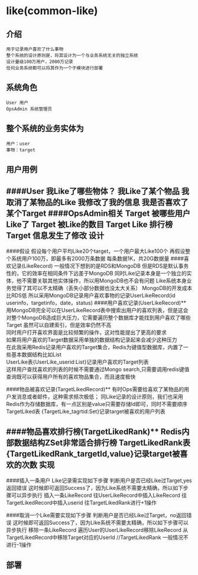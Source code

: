﻿like(common-like)
=============================
介绍
------- 
    用于记录用户喜欢了什么事物
	整个系统的设计原则是，将其设计为一个与业务系统无关的独立系统
	设计量级100万用户，2000万记录
	任何业务系统都可以将其作为一个子模块进行部署
系统角色
------- 
    User 用户
    OpsAdmin 系统管理员
整个系统的业务实体为
------- 
    用户：user
    事物：target

用户用例
------- 
####User
    我Like了哪些物体？
    我Like了某个物品
    我取消了某物品的Like
    我修改了我的信息
    我是否喜欢了某个Target
####OpsAdmin相关
    Target 被哪些用户Like了
    Target 被Like的数目
    Target Like 排行榜
    Target 信息发生了修改
设计
------- 

####假设
	假设每个用户平均Like20个target，一个用户最大Like100个
	再假设整个系统用户100万，即最多有2000万条数据
	每条数据1K，共20G数据量
####喜欢记录(LikeRecord)
	一般情况下想到的是RDS和MongoDB
	但是RDS是默认事务性的，它的效率在相同条件下远差于MongoDB 
	同时Like记录本身是一个独立的实体，他不需要关联其他实体操作，所以用MongoDB也不会有问题
	Like系统本身业务觉得了其可以不太精确（丢失小部分数据也没太大关系）
	MongoDB的开发成本比RDS低
	所以采用MongoDB记录用户喜欢事物的记录UserLikeRecord(id userinfo，targetinfo，date，status)
####用户喜欢记录(UserLikeRecord)**
	用MongoDB完全可以在UserLikeRecord表中搜索出用户的喜欢列表，但是这会对整个MongoDB造成巨大压力，它需要遍历整个数据库才能找到用户喜欢了哪些Target
	虽然可以自建索引，但是效率仍然不高<br> 
	同时用户打开喜欢界面是比较频繁的操作，这对性能提出了更高的要求<br> 
	如果将用户喜欢的Target数据采用单独的数据结构记录起来会减少这种压力<br> 
	在此我采用Redis记录用户喜欢的Target集合，Redis为键值型数据库，内置了一些基本数据结构比如List<br> 
	UserLike表{UserLike_userid:List<UserLikeRecord>}记录用户喜欢的Target列表<br> 
	这样用户查找喜欢的列表的时候不需要通过Mongo search,只需要调用redis键值查询既可以获得用户所有的喜欢物品集合，而且速度极快
	
####物品被喜欢记录(TargetLikedRecord)**
	有时Ops需要给喜欢了某物品的用户发消息或者邮件，这种需求频次极低；
	同Like记录的设计原则，我们也采用Redis作为存储数据库，有一点区别是value只需要存储Id即可，同时不需要顺序	
	TargetLiked表 {TargetLike_tagrtid:Set<userid>}记录target被喜欢的用户列表
	
####物品喜欢排行榜(TargetLikedRank)**
	Redis内部数据结构ZSet非常适合排行榜
	TargetLikedRank表 {TargetLikedRank_targetId,value}记录target被喜欢的次数
实现
------- 

####插入一条用户 Like记录需实现如下步骤
	判断用户是否已经Like过Target,yes返回错误
	这时候即可返回Success了，因为Like系统不需要太精确，所以如下步骤可以异步执行
		插入一条LikeRecord
		往UserLikeRecord中插入LikeRecord
		往TargetLikedRecord中插入userid
		往TargetLikedRank进行+1操作
		
####取消一个Like需要实现如下步骤
	判断用户是否已经Like过Target，no返回错误
	这时候即可返回Success了，因为Like系统不需要太精确，所以如下步骤可以异步执行
		移除一条LikeRecord
		遍历User的UserLikeRecord移除LikeRecord
		从TargetLikedRecord中移除Target对应的UserId
		//TargetLikedRank 一般情况不进行-1操作

部署
-----



